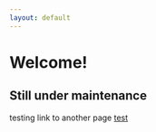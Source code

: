 ```yaml
---
layout: default
---
```


# Welcome!

## Still under maintenance

testing link to another page [test](posts/test_post)
